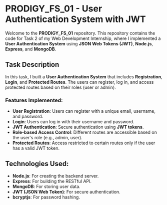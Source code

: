 # PRODIGY_FS_01 - User Authentication System with JWT

Welcome to the **PRODIGY_FS_01** repository. This repository contains the code for Task 2 of my Web Development Internship, where I implemented a **User Authentication System** using **JSON Web Tokens (JWT)**, **Node.js**, **Express**, and **MongoDB**.

## Task Description

In this task, I built a **User Authentication System** that includes **Registration**, **Login**, and **Protected Routes**. The users can register, log in, and access protected routes based on their roles (user or admin).

### Features Implemented:
- **User Registration**: Users can register with a unique email, username, and password.
- **Login**: Users can log in with their username and password.
- **JWT Authentication**: Secure authentication using **JWT tokens**.
- **Role-based Access Control**: Different routes are accessible based on the user's role (e.g., admin, user).
- **Protected Routes**: Access restricted to certain routes only if the user has a valid JWT token.

## Technologies Used:
- **Node.js**: For creating the backend server.
- **Express**: For building the RESTful API.
- **MongoDB**: For storing user data.
- **JWT (JSON Web Token)**: For secure authentication.
- **bcryptjs**: For password hashing.


